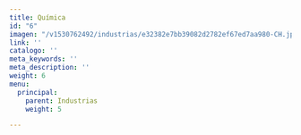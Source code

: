 ```yaml
---
title: Química
id: "6"
imagen: "/v1530762492/industrias/e32382e7bb39082d2782ef67ed7aa980-CH.jpg"
link: ''
catalogo: ''
meta_keywords: ''
meta_description: ''
weight: 6
menu:
  principal:
    parent: Industrias
    weight: 5

---
```

